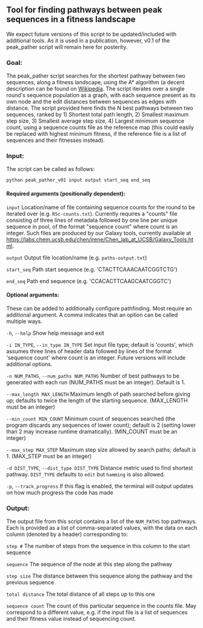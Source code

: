 
## Tool for finding pathways between peak sequences in a fitness landscape

We expect future versions of this script to be updated/included with additional tools. As it is used in a publication, however, v0.1 of the peak_pather script will remain here for posterity.

### Goal:

The peak_pather script searches for the shortest pathway between two sequences, along a fitness landscape, using the A* algorithm (a decent description can be found on [Wikipedia](https://en.wikipedia.org/wiki/A*_search_algorithm). The script iterates over a single round's sequence population as a graph, with each sequence present as its own node and the edit distances between sequences as edges with distance. The script provided here finds the N best pathways between two sequences, ranked by 1) Shortest total path length, 2) Smallest maximum step size, 3) Smallest average step size, 4) Largest minimum sequence count, using a sequence counts file as the reference map (this could easily be replaced with highest minimum fitness, if the reference file is a list of sequences and their fitnesses instead).

### Input:

The script can be called as follows:

```
python peak_pather_v01 input output start_seq end_seq
```
#### Required arguments (positionally dependent):
`input`                 Location/name of file containing sequence counts for the round to be iterated over (e.g. `R5c-counts.txt`). Currently requires a "counts" file consisting of three lines of metadata followed by  one line per unique sequence in pool, of the format "sequence count" where count is an integer. Such files are produced by our Galaxy tools, currently available at https://labs.chem.ucsb.edu/chen/irene/Chen_lab_at_UCSB/Galaxy_Tools.html. 

`output`                Output file location/name (e.g. `paths-output.txt`)

`start_seq`             Path start sequence (e.g. 'CTACTTCAAACAATCGGTCTG')

`end_seq`               Path end sequence (e.g. 'CCACACTTCAAGCAATCGGTC')
  

#### Optional arguments:
These can be added to additionally configure pathfinding. Most require an additional argument. A comma indicates that an option can be called multiple ways.

 `-h`, `--help`            Show help message and exit

  `-i IN_TYPE`, `--in_type IN_TYPE`
                        Set input file type; default is 'counts', which
                        assumes three lines of header data followed by lines
                        of the format 'sequence count' where count is an
                        integer. Future versions will include additional options.
                        
  `-n NUM_PATHS`, `--num_paths NUM_PATHS`
                        Number of best pathways to be generated with each run (NUM_PATHS must be an integer). Default is 1.
                        
 `--max_length MAX_LENGTH`
                        Maximum length of path searched before giving up;
                        defaults to twice the length of the starting sequence. (MAX_LENGTH must be an integer)
 
 `--min_count MIN_COUNT`
                        Minimum count of sequences searched (the program
                        discards any sequences of lower count); default is 2
                        (setting lower than 2 may increase runtime
                        dramatically). (MIN_COUNT must be an integer)
  
  `--max_step MAX_STEP`   Maximum step size allowed by search paths; default is
                        1. (MAX_STEP must be an integer)
  
  `-d DIST_TYPE`, `--dist_type DIST_TYPE`
                        Distance metric used to find shortest pathway. `DIST_TYPE`
                        defaults to `edit` but `hamming` is also allowed.
  
  `-p`, `--track_progress`  If this flag is enabled, the terminal will output updates
                        on how much progress the code has made

### Output:
The output file from this script contains a list of the `NUM_PATHS` top pathways. Each is provided as a list of comma-separated values, with the data on each column (denoted by a header) corresponding to:

`step #` The number of steps from the sequence in this column to the start sequence

`sequence` The sequence of the node at this step along the pathway

`step size` The distance between this sequence along the pathway and the previous sequence

`total distance` The total distance of all steps up to this one

`sequence count` The count of this particular sequence in the counts file. May correspond to a different value, e.g. if the input file is a list of sequences and their fitness value instead of sequencing count.
